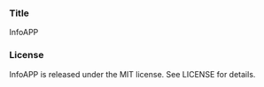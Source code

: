 ### Title
InfoAPP

### License

InfoAPP is released under the MIT license. See LICENSE for details.
